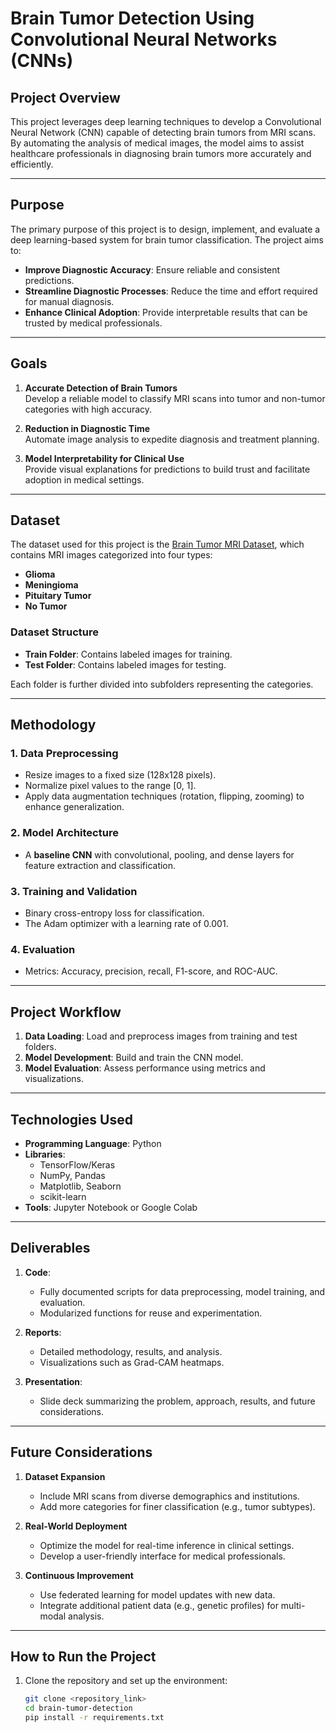 # Brain Tumor Detection Using Convolutional Neural Networks (CNNs)

## **Project Overview**

This project leverages deep learning techniques to develop a Convolutional Neural Network (CNN) capable of detecting brain tumors from MRI scans. By automating the analysis of medical images, the model aims to assist healthcare professionals in diagnosing brain tumors more accurately and efficiently.

---

## **Purpose**

The primary purpose of this project is to design, implement, and evaluate a deep learning-based system for brain tumor classification. The project aims to:
- **Improve Diagnostic Accuracy**: Ensure reliable and consistent predictions.
- **Streamline Diagnostic Processes**: Reduce the time and effort required for manual diagnosis.
- **Enhance Clinical Adoption**: Provide interpretable results that can be trusted by medical professionals.

---

## **Goals**

1. **Accurate Detection of Brain Tumors**  
   Develop a reliable model to classify MRI scans into tumor and non-tumor categories with high accuracy.

2. **Reduction in Diagnostic Time**  
   Automate image analysis to expedite diagnosis and treatment planning.

3. **Model Interpretability for Clinical Use**  
   Provide visual explanations for predictions to build trust and facilitate adoption in medical settings.

---

## **Dataset**

The dataset used for this project is the [Brain Tumor MRI Dataset](https://www.kaggle.com/datasets/masoudnickparvar/brain-tumor-mri-dataset), which contains MRI images categorized into four types:
- **Glioma**
- **Meningioma**
- **Pituitary Tumor**
- **No Tumor**

### **Dataset Structure**
- **Train Folder**: Contains labeled images for training.
- **Test Folder**: Contains labeled images for testing.

Each folder is further divided into subfolders representing the categories.

---

## **Methodology**

### 1. Data Preprocessing
- Resize images to a fixed size (128x128 pixels).
- Normalize pixel values to the range [0, 1].
- Apply data augmentation techniques (rotation, flipping, zooming) to enhance generalization.

### 2. Model Architecture
- A **baseline CNN** with convolutional, pooling, and dense layers for feature extraction and classification.

### 3. Training and Validation
- Binary cross-entropy loss for classification.
- The Adam optimizer with a learning rate of 0.001.

### 4. Evaluation
- Metrics: Accuracy, precision, recall, F1-score, and ROC-AUC.

---

## **Project Workflow**

1. **Data Loading**: Load and preprocess images from training and test folders.
2. **Model Development**: Build and train the CNN model.
3. **Model Evaluation**: Assess performance using metrics and visualizations.

---

## **Technologies Used**

- **Programming Language**: Python
- **Libraries**:
  - TensorFlow/Keras
  - NumPy, Pandas
  - Matplotlib, Seaborn
  - scikit-learn
- **Tools**: Jupyter Notebook or Google Colab

---

## **Deliverables**

1. **Code**:
   - Fully documented scripts for data preprocessing, model training, and evaluation.
   - Modularized functions for reuse and experimentation.

2. **Reports**:
   - Detailed methodology, results, and analysis.
   - Visualizations such as Grad-CAM heatmaps.

3. **Presentation**:
   - Slide deck summarizing the problem, approach, results, and future considerations.

---

## **Future Considerations**

1. **Dataset Expansion**  
   - Include MRI scans from diverse demographics and institutions.
   - Add more categories for finer classification (e.g., tumor subtypes).

2. **Real-World Deployment**  
   - Optimize the model for real-time inference in clinical settings.
   - Develop a user-friendly interface for medical professionals.

3. **Continuous Improvement**  
   - Use federated learning for model updates with new data.
   - Integrate additional patient data (e.g., genetic profiles) for multi-modal analysis.

---

## **How to Run the Project**

1. Clone the repository and set up the environment:
   ```bash
   git clone <repository_link>
   cd brain-tumor-detection
   pip install -r requirements.txt
